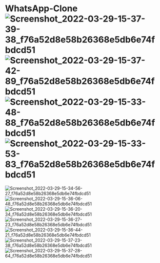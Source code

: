# WhatsApp-Clone![Screenshot_2022-03-29-15-37-39-38_f76a52d8e58b26368e5db6e74fbdcd51](https://user-images.githubusercontent.com/73953395/162500054-36927eea-5a99-4ab2-86e9-ad5007ed45ee.jpg)![Screenshot_2022-03-29-15-37-42-89_f76a52d8e58b26368e5db6e74fbdcd51](https://user-images.githubusercontent.com/73953395/162500074-7c5030c4-7fac-4b26-9db7-49de5cc29f41.jpg)![Screenshot_2022-03-29-15-33-48-88_f76a52d8e58b26368e5db6e74fbdcd51](https://user-images.githubusercontent.com/73953395/162500082-7679e433-68c1-47ac-a84d-2bf8e6456dec.jpg)![Screenshot_2022-03-29-15-33-53-83_f76a52d8e58b26368e5db6e74fbdcd51](https://user-images.githubusercontent.com/73953395/162500087-19395d47-e01a-4ab2-8813-649a40ca52a4.jpg)
![Screenshot_2022-03-29-15-34-56-27_f76a52d8e58b26368e5db6e74fbdcd51](https://user-images.githubusercontent.com/73953395/162500095-65f196a8-b325-429b-b0ff-fdb7fc574c3e.jpg)![Screenshot_2022-03-29-15-36-06-48_f76a52d8e58b26368e5db6e74fbdcd51](https://user-images.githubusercontent.com/73953395/162500100-bf95da8f-4c0a-4aec-9574-462da9c3934a.jpg)![Screenshot_2022-03-29-15-36-20-34_f76a52d8e58b26368e5db6e74fbdcd51](https://user-images.githubusercontent.com/73953395/162500109-8b528be8-5cd8-4b34-8662-23d7695ac0af.jpg)![Screenshot_2022-03-29-15-36-27-23_f76a52d8e58b26368e5db6e74fbdcd51](https://user-images.githubusercontent.com/73953395/162500112-1e379156-b4ce-4f93-a916-523efffbc76e.jpg)
![Screenshot_2022-03-29-15-36-44-21_f76a52d8e58b26368e5db6e74fbdcd51](https://user-images.githubusercontent.com/73953395/162500115-197ba649-1059-4e11-906d-855ce7227da0.jpg)![Screenshot_2022-03-29-15-37-23-38_f76a52d8e58b26368e5db6e74fbdcd51](https://user-images.githubusercontent.com/73953395/162500122-9b030fe5-1474-4797-8350-b0a629d7a311.jpg)![Screenshot_2022-03-29-15-37-28-64_f76a52d8e58b26368e5db6e74fbdcd51](https://user-images.githubusercontent.com/73953395/162500131-16675cd2-c16b-4e95-9c5a-795be3cd6008.jpg)
